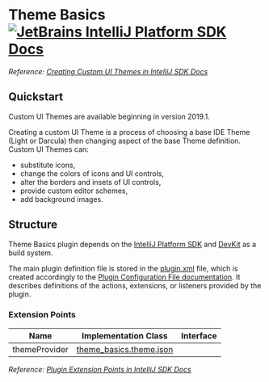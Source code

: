 # Theme Basics [![JetBrains IntelliJ Platform SDK Docs](https://jb.gg/badges/docs.svg)][docs]
*Reference: [Creating Custom UI Themes in IntelliJ SDK Docs][docs:themes]*

## Quickstart

Custom UI Themes are available beginning in version 2019.1.

Creating a custom UI Theme is a process of choosing a base IDE Theme (Light or Darcula) then changing aspect
of the base Theme definition. Custom UI Themes can:
- substitute icons,
- change the colors of icons and UI controls,
- alter the borders and insets of UI controls,
- provide custom editor schemes,
- add background images.

## Structure

Theme Basics
plugin depends on the [IntelliJ Platform SDK][docs] and [DevKit][docs:devkit] as a build system.

The main plugin definition file is stored in the [plugin.xml][file:plugin.xml] file, which is created accordingly
to the [Plugin Configuration File documentation][docs:plugin.xml]. It describes definitions of the actions, extensions,
or listeners provided by the plugin.

### Extension Points

| Name          | Implementation Class                                    | Interface |
| ------------- | ------------------------------------------------------- | --------- |
| themeProvider | [theme_basics.theme.json][file:theme_basics.theme.json] |           |

*Reference: [Plugin Extension Points in IntelliJ SDK Docs][docs:ep]*


[docs]: http://www.jetbrains.org/intellij/sdk/docs
[docs:actions]: https://www.jetbrains.org/intellij/sdk/docs/basics/action_system.html
[docs:themes]: https://jetbrains.org/intellij/sdk/docs/reference_guide/ui_themes/themes.html
[docs:ep]: https://www.jetbrains.org/intellij/sdk/docs/basics/plugin_structure/plugin_extension_points.html
[docs:devkit]: https://jetbrains.org/intellij/sdk/docs/basics/getting_started/using_dev_kit.html
[docs:plugin.xml]: https://www.jetbrains.org/intellij/sdk/docs/basics/plugin_structure/plugin_configuration_file.html
[docs:listeners]: https://jetbrains.org/intellij/sdk/docs/basics/plugin_structure/plugin_listeners.html

[file:plugin.xml]: ./resources/META-INF/plugin.xml
[file:theme_basics.theme.json]: ./resources/theme_basics.theme.json
